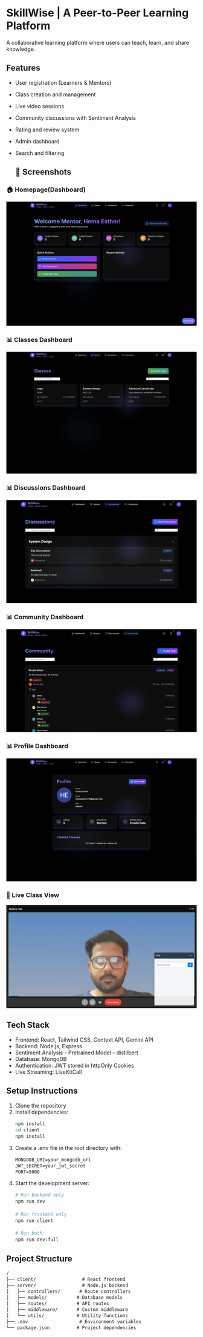 # SkillWise | A Peer-to-Peer Learning Platform

A collaborative learning platform where users can teach, learn, and share knowledge.

## Features

- User registration (Learners & Mentors)
- Class creation and management
- Live video sessions
- Community discussions with Sentiment Analysis
- Rating and review system
- Admin dashboard
- Search and filtering

  ## 📸 Screenshots

### 🏠 Homepage(Dashboard)
![Homepage](./home_mentor.png)

### 📊 Classes Dashboard
![Dashboard](./classes.png)
### 📊 Discussions Dashboard
![Dashboard](./discussions.jpeg)
### 📊 Community Dashboard
![Dashboard](./community.jpeg)
### 📊 Profile Dashboard
![Dashboard](./profile.png)

### 🎥 Live Class View
![Live Class](./live_stream.jpeg)


## Tech Stack

- Frontend: React, Tailwind CSS, Context API, Gemini API
- Backend: Node.js, Express
- Sentiment Analysis - Pretrained Model - distilbert
- Database: MongoDB
- Authentication: JWT stored in httpOnly Cookies
- Live Streaming: LiveKitCall

## Setup Instructions

1. Clone the repository
2. Install dependencies:
   ```bash
   npm install
   cd client
   npm install
   ```
3. Create a .env file in the root directory with:
   ```env
   MONGODB_URI=your_mongodb_uri
   JWT_SECRET=your_jwt_secret
   PORT=5000
   ```
4. Start the development server:
   ```bash
   # Run backend only
   npm run dev
   
   # Run frontend only
   npm run client
   
   # Run both
   npm run dev:full
   ```

## Project Structure

```
/
├── client/                 # React frontend
├── server/                 # Node.js backend
│   ├── controllers/       # Route controllers
│   ├── models/           # Database models
│   ├── routes/           # API routes
│   ├── middleware/       # Custom middleware
│   └── utils/            # Utility functions
├── .env                   # Environment variables
└── package.json          # Project dependencies
```
